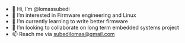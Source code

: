 - 👋 Hi, I’m @lomassubedi
- 👀 I’m interested in Firmware engineering and Linux
- 🌱 I’m currently learning to write better firmware
- 💞️ I’m looking to collaborate on long term embedded systems project
- 📫 Reach me via subedilomas@gmail.com

<!---
lomassubedi/lomassubedi is a ✨ special ✨ repository because its `README.md` (this file) appears on your GitHub profile.
You can click the Preview link to take a look at your changes.
--->
